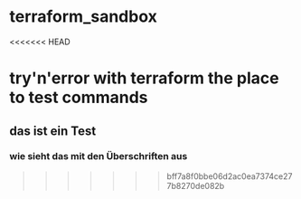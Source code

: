 # terraform_sandbox
<<<<<<< HEAD

try'n'error with terraform
the place to test commands
=======
## das ist ein Test
### wie sieht das mit den Überschriften aus
>>>>>>> bff7a8f0bbe06d2ac0ea7374ce277b8270de082b
